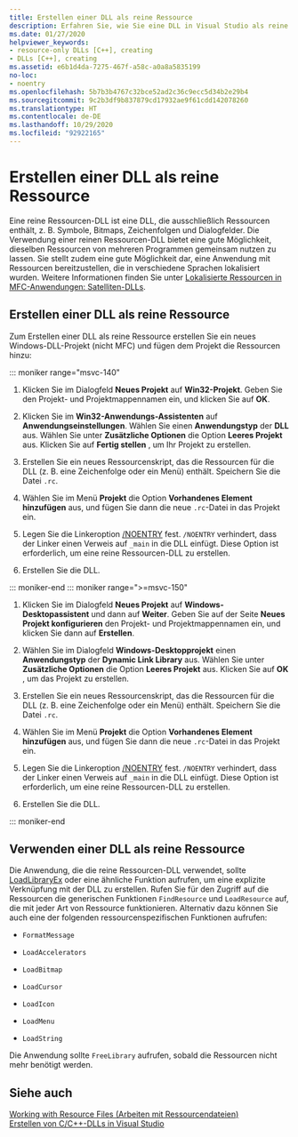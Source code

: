 ```yaml
---
title: Erstellen einer DLL als reine Ressource
description: Erfahren Sie, wie Sie eine DLL in Visual Studio als reine Ressource erstellen.
ms.date: 01/27/2020
helpviewer_keywords:
- resource-only DLLs [C++], creating
- DLLs [C++], creating
ms.assetid: e6b1d4da-7275-467f-a58c-a0a8a5835199
no-loc:
- noentry
ms.openlocfilehash: 5b7b3b4767c32bce52ad2c36c9ecc5d34b2e29b4
ms.sourcegitcommit: 9c2b3df9b837879cd17932ae9f61cdd142078260
ms.translationtype: HT
ms.contentlocale: de-DE
ms.lasthandoff: 10/29/2020
ms.locfileid: "92922165"
---
```

# <a name="creating-a-resource-only-dll"></a>Erstellen einer DLL als reine Ressource

Eine reine Ressourcen-DLL ist eine DLL, die ausschließlich Ressourcen enthält, z. B. Symbole, Bitmaps, Zeichenfolgen und Dialogfelder. Die Verwendung einer reinen Ressourcen-DLL bietet eine gute Möglichkeit, dieselben Ressourcen von mehreren Programmen gemeinsam nutzen zu lassen. Sie stellt zudem eine gute Möglichkeit dar, eine Anwendung mit Ressourcen bereitzustellen, die in verschiedene Sprachen lokalisiert wurden. Weitere Informationen finden Sie unter [Lokalisierte Ressourcen in MFC-Anwendungen: Satelliten-DLLs](localized-resources-in-mfc-applications-satellite-dlls.md).

## <a name="create-a-resource-only-dll"></a>Erstellen einer DLL als reine Ressource

Zum Erstellen einer DLL als reine Ressource erstellen Sie ein neues Windows-DLL-Projekt (nicht MFC) und fügen dem Projekt die Ressourcen hinzu:

::: moniker range="msvc-140"

1. Klicken Sie im Dialogfeld **Neues Projekt** auf **Win32-Projekt**. Geben Sie den Projekt- und Projektmappennamen ein, und klicken Sie auf **OK**.

1. Klicken Sie im **Win32-Anwendungs-Assistenten** auf **Anwendungseinstellungen**. Wählen Sie einen **Anwendungstyp** der **DLL** aus. Wählen Sie unter **Zusätzliche Optionen** die Option **Leeres Projekt** aus. Klicken Sie auf **Fertig stellen** , um Ihr Projekt zu erstellen.

1. Erstellen Sie ein neues Ressourcenskript, das die Ressourcen für die DLL (z. B. eine Zeichenfolge oder ein Menü) enthält. Speichern Sie die Datei `.rc`.

1. Wählen Sie im Menü **Projekt** die Option **Vorhandenes Element hinzufügen** aus, und fügen Sie dann die neue `.rc`-Datei in das Projekt ein.

1. Legen Sie die Linkeroption [/NOENTRY](reference/noentry-no-entry-point.md) fest. `/NOENTRY` verhindert, dass der Linker einen Verweis auf `_main` in die DLL einfügt. Diese Option ist erforderlich, um eine reine Ressourcen-DLL zu erstellen.

1. Erstellen Sie die DLL.

::: moniker-end
::: moniker range=">=msvc-150"

1. Klicken Sie im Dialogfeld **Neues Projekt** auf **Windows-Desktopassistent** und dann auf **Weiter**. Geben Sie auf der Seite **Neues Projekt konfigurieren** den Projekt- und Projektmappennamen ein, und klicken Sie dann auf **Erstellen**.

1. Wählen Sie im Dialogfeld **Windows-Desktopprojekt** einen **Anwendungstyp** der **Dynamic Link Library** aus. Wählen Sie unter **Zusätzliche Optionen** die Option **Leeres Projekt** aus. Klicken Sie auf **OK** , um das Projekt zu erstellen.

1. Erstellen Sie ein neues Ressourcenskript, das die Ressourcen für die DLL (z. B. eine Zeichenfolge oder ein Menü) enthält. Speichern Sie die Datei `.rc`.

1. Wählen Sie im Menü **Projekt** die Option **Vorhandenes Element hinzufügen** aus, und fügen Sie dann die neue `.rc`-Datei in das Projekt ein.

1. Legen Sie die Linkeroption [/NOENTRY](reference/noentry-no-entry-point.md) fest. `/NOENTRY` verhindert, dass der Linker einen Verweis auf `_main` in die DLL einfügt. Diese Option ist erforderlich, um eine reine Ressourcen-DLL zu erstellen.

1. Erstellen Sie die DLL.

::: moniker-end

## <a name="use-a-resource-only-dll"></a>Verwenden einer DLL als reine Ressource

Die Anwendung, die die reine Ressourcen-DLL verwendet, sollte [LoadLibraryEx](loadlibrary-and-afxloadlibrary.md) oder eine ähnliche Funktion aufrufen, um eine explizite Verknüpfung mit der DLL zu erstellen. Rufen Sie für den Zugriff auf die Ressourcen die generischen Funktionen `FindResource` und `LoadResource` auf, die mit jeder Art von Ressource funktionieren. Alternativ dazu können Sie auch eine der folgenden ressourcenspezifischen Funktionen aufrufen:

- `FormatMessage`

- `LoadAccelerators`

- `LoadBitmap`

- `LoadCursor`

- `LoadIcon`

- `LoadMenu`

- `LoadString`

Die Anwendung sollte `FreeLibrary` aufrufen, sobald die Ressourcen nicht mehr benötigt werden.

## <a name="see-also"></a>Siehe auch

[Working with Resource Files (Arbeiten mit Ressourcendateien)](../windows/working-with-resource-files.md)\
[Erstellen von C/C++-DLLs in Visual Studio](dlls-in-visual-cpp.md)
